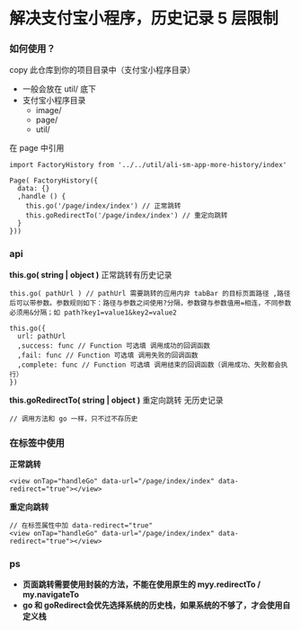 # 解决支付宝小程序，历史记录 5 层限制

### 如何使用？

copy 此仓库到你的项目目录中（支付宝小程序目录）

* 一般会放在 util/ 底下
* 支付宝小程序目录
  * image/
  * page/
  * util/

在 page 中引用

```
import FactoryHistory from '../../util/ali-sm-app-more-history/index'

Page( FactoryHistory({
  data: {}
  ,handle () {
    this.go('/page/index/index') // 正常跳转
    this.goRedirectTo('/page/index/index') // 重定向跳转
  }
}))
```

### api

**this.go( string | object )** 正常跳转有历史记录

```
this.go( pathUrl ) // pathUrl 需要跳转的应用内非 tabBar 的目标页面路径 ,路径后可以带参数。参数规则如下：路径与参数之间使用?分隔，参数键与参数值用=相连，不同参数必须用&分隔；如 path?key1=value1&key2=value2

this.go({
  url: pathUrl
  ,success: func // Function 可选填 调用成功的回调函数
  ,fail: func // Function 可选填 调用失败的回调函数
  ,complete: func // Function 可选填 调用结束的回调函数（调用成功、失败都会执行）
})
```

**this.goRedirectTo( string | object )** 重定向跳转 无历史记录

```
// 调用方法和 go 一样，只不过不存历史
```

### 在标签中使用

**正常跳转**

```
<view onTap="handleGo" data-url="/page/index/index" data-redirect="true"></view>
```

**重定向跳转**

```
// 在标签属性中加 data-redirect="true"
<view onTap="handleGo" data-url="/page/index/index" data-redirect="true"></view>
```


### ps

* **页面跳转需要使用封装的方法，不能在使用原生的 myy.redirectTo / my.navigateTo**
* **go 和 goRedirect会优先选择系统的历史栈，如果系统的不够了，才会使用自定义栈**

